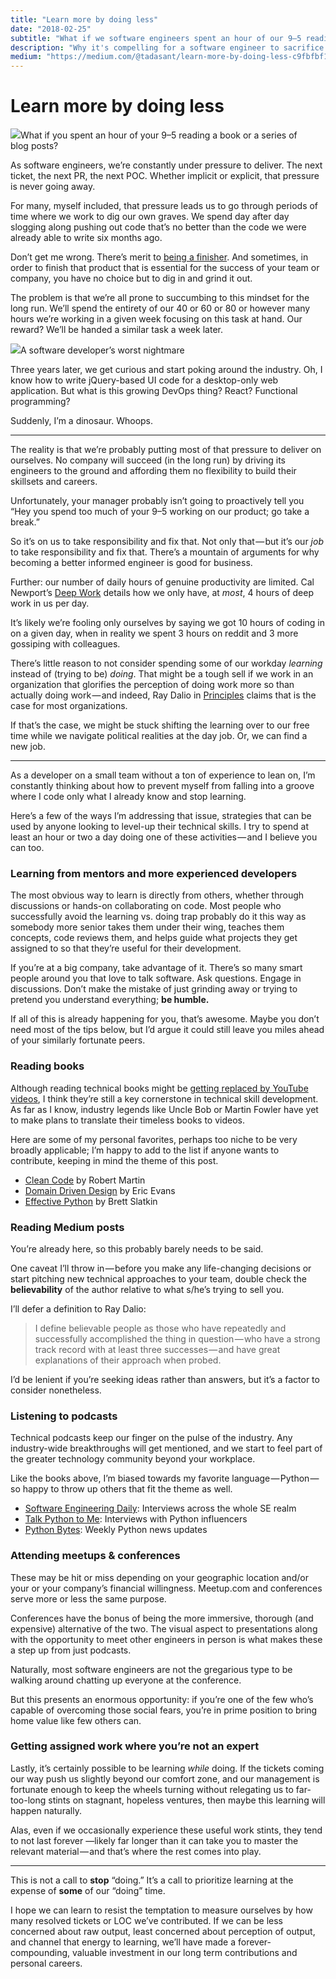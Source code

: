 ```yaml
---
title: "Learn more by doing less"
date: "2018-02-25"
subtitle: "What if we software engineers spent an hour of our 9–5 reading a book or a series of blog posts?"
description: "Why it's compelling for a software engineer to sacrifice some time "doing," producing output for his or her company, in exchange for time spent learning for personal career and skillset development."
medium: "https://medium.com/@tadasant/learn-more-by-doing-less-c9fbfbf1d2d9"
---
```


# Learn more by doing less

![](https://cdn-images-1.medium.com/max/2000/1*y0Za_lvi-fLBb43s36JhjQ.jpeg)What if you spent an hour of your 9–5 reading a book or a series of blog posts?

As software engineers, we’re constantly under pressure to deliver. The next ticket, the next PR, the next POC. Whether implicit or explicit, that pressure is never going away.

For many, myself included, that pressure leads us to go through periods of time where we work to dig our own graves. We spend day after day slogging along pushing out code that’s no better than the code we were already able to write six months ago.

Don’t get me wrong. There’s merit to [being a finisher](https://simpleprogrammer.com/want-accomplish-goals-become-finisher/). And sometimes, in order to finish that product that is essential for the success of your team or company, you have no choice but to dig in and grind it out.

The problem is that we’re all prone to succumbing to this mindset for the long run. We’ll spend the entirety of our 40 or 60 or 80 or however many hours we’re working in a given week focusing on this task at hand. Our reward? We’ll be handed a similar task a week later.

![](https://cdn-images-1.medium.com/max/1200/1*7AgemdjrSWLVHNfPrUoFJg.jpeg)A software developer’s worst nightmare

Three years later, we get curious and start poking around the industry. Oh, I know how to write jQuery-based UI code for a desktop-only web application. But what is this growing DevOps thing? React? Functional programming?

Suddenly, I’m a dinosaur. Whoops.

* * *

The reality is that we’re probably putting most of that pressure to deliver on ourselves. No company will succeed (in the long run) by driving its engineers to the ground and affording them no flexibility to build their skillsets and careers.

Unfortunately, your manager probably isn’t going to proactively tell you “Hey you spend too much of your 9–5 working on our product; go take a break.”

So it’s on us to take responsibility and fix that. Not only that — but it’s our _job_ to take responsibility and fix that. There’s a mountain of arguments for why becoming a better informed engineer is good for business.

Further: our number of daily hours of genuine productivity are limited. Cal Newport’s [Deep Work](https://www.amazon.com/Deep-Work-Focused-Success-Distracted/dp/1455586692) details how we only have, at _most_, 4 hours of deep work in us per day.

It’s likely we’re fooling only ourselves by saying we got 10 hours of coding in on a given day, when in reality we spent 3 hours on reddit and 3 more gossiping with colleagues.

There’s little reason to not consider spending some of our workday _learning_ instead of (trying to be) _doing_. That might be a tough sell if we work in an organization that glorifies the perception of doing work more so than actually doing work — and indeed, Ray Dalio in [Principles](https://www.amazon.com/Principles-Life-Work-Ray-Dalio/dp/1508243247) claims that is the case for most organizations.

If that’s the case, we might be stuck shifting the learning over to our free time while we navigate political realities at the day job. Or, we can find a new job.

* * *

As a developer on a small team without a ton of experience to lean on, I’m constantly thinking about how to prevent myself from falling into a groove where I code only what I already know and stop learning.

Here’s a few of the ways I’m addressing that issue, strategies that can be used by anyone looking to level-up their technical skills. I try to spend at least an hour or two a day doing one of these activities — and I believe you can too.

### Learning from mentors and more experienced developers

The most obvious way to learn is directly from others, whether through discussions or hands-on collaborating on code. Most people who successfully avoid the learning vs. doing trap probably do it this way as somebody more senior takes them under their wing, teaches them concepts, code reviews them, and helps guide what projects they get assigned to so that they’re useful for their development.

If you’re at a big company, take advantage of it. There’s so many smart people around you that love to talk software. Ask questions. Engage in discussions. Don’t make the mistake of just grinding away or trying to pretend you understand everything; **be humble.**

If all of this is already happening for you, that’s awesome. Maybe you don’t need most of the tips below, but I’d argue it could still leave you miles ahead of your similarly fortunate peers.

### Reading books

Although reading technical books might be [getting replaced by YouTube videos](http://research.hackerrank.com/developer-skills/2018/), I think they’re still a key cornerstone in technical skill development. As far as I know, industry legends like Uncle Bob or Martin Fowler have yet to make plans to translate their timeless books to videos.

Here are some of my personal favorites, perhaps too niche to be very broadly applicable; I’m happy to add to the list if anyone wants to contribute, keeping in mind the theme of this post.

*   [Clean Code](https://www.amazon.com/Clean-Code-Handbook-Software-Craftsmanship/dp/0132350882) by Robert Martin
*   [Domain Driven Design](https://www.amazon.com/Domain-Driven-Design-Tackling-Complexity-Software/dp/0321125215/) by Eric Evans
*   [Effective Python](https://www.amazon.com/Effective-Python-Specific-Software-Development/dp/0134034287/) by Brett Slatkin

### Reading Medium posts

You’re already here, so this probably barely needs to be said.

One caveat I’ll throw in — before you make any life-changing decisions or start pitching new technical approaches to your team, double check the **believability** of the author relative to what s/he’s trying to sell you.

I’ll defer a definition to Ray Dalio:

> I define believable people as those who have repeatedly and successfully accomplished the thing in question — who have a strong track record with at least three successes — and have great explanations of their approach when probed.

I’d be lenient if you’re seeking ideas rather than answers, but it’s a factor to consider nonetheless.

### Listening to podcasts

Technical podcasts keep our finger on the pulse of the industry. Any industry-wide breakthroughs will get mentioned, and we start to feel part of the greater technology community beyond your workplace.

Like the books above, I’m biased towards my favorite language — Python — so happy to throw up others that fit the theme as well.

*   [Software Engineering Daily](https://softwareengineeringdaily.com/): Interviews across the whole SE realm
*   [Talk Python to Me](https://talkpython.fm/): Interviews with Python influencers
*   [Python Bytes](https://pythonbytes.fm/): Weekly Python news updates

### Attending meetups & conferences

These may be hit or miss depending on your geographic location and/or your or your company’s financial willingness. Meetup.com and conferences serve more or less the same purpose.

Conferences have the bonus of being the more immersive, thorough (and expensive) alternative of the two. The visual aspect to presentations along with the opportunity to meet other engineers in person is what makes these a step up from just podcasts.

Naturally, most software engineers are not the gregarious type to be walking around chatting up everyone at the conference.

But this presents an enormous opportunity: if you’re one of the few who’s capable of overcoming those social fears, you’re in prime position to bring home value like few others can.

### Getting assigned work where you’re not an expert

Lastly, it’s certainly possible to be learning _while_ doing. If the tickets coming our way push us slightly beyond our comfort zone, and our management is fortunate enough to keep the wheels turning without relegating us to far-too-long stints on stagnant, hopeless ventures, then maybe this learning will happen naturally.

Alas, even if we occasionally experience these useful work stints, they tend to not last forever —likely far longer than it can take you to master the relevant material — and that’s where the rest comes into play.

* * *

This is not a call to **stop** “doing.” It’s a call to prioritize learning at the expense of **some** of our “doing” time.

I hope we can learn to resist the temptation to measure ourselves by how many resolved tickets or LOC we’ve contributed. If we can be less concerned about raw output, least concerned about perception of output, and channel that energy to learning, we’ll have made a forever-compounding, valuable investment in our long term contributions and personal careers.
